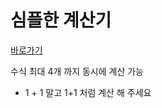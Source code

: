 # 심플한 계산기
[바로가기](https://r-hooss.github.io/simple-calculator)

수식 최대 4개 까지 동시에 계산 가능

* 1 + 1 말고 1+1 처럼 계산 해 주세요
